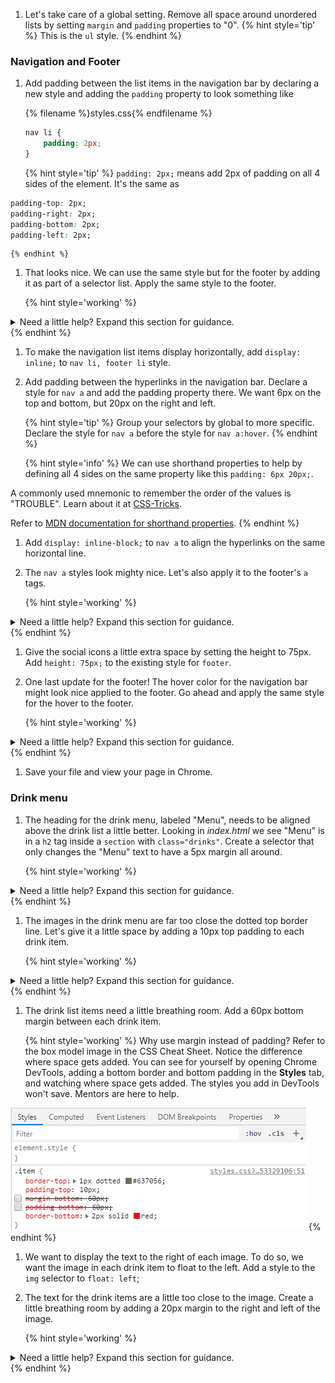 
1. Let's take care of a global setting. Remove all space around unordered lists by setting `margin` and `padding` properties to "0".
    {% hint style='tip' %}
This is the `ul` style.
    {% endhint %}

### Navigation and Footer
1. Add padding between the list items in the navigation bar by declaring a new style and adding the `padding` property to look something like
    
    {% filename %}styles.css{% endfilename %}
    ```css
    nav li {
        padding: 2px;
    }
    ```
    {% hint style='tip' %}
`padding: 2px;` means add 2px of padding on all 4 sides of the element. It's the same as 
```css
padding-top: 2px;
padding-right: 2px;
padding-bottom: 2px;
padding-left: 2px;
```
    {% endhint %}

1. That looks nice. We can use the same style but for the footer by adding it as part of a selector list. Apply the same style to the footer.

   {% hint style='working' %}
<details>
<summary>
Need a little help? Expand this section for guidance. 
</summary>
We can reuse the style for <code>nav li</code> by adding the <code>footer li</code> selector. The selector the style becomes <code>nav li, footer li</code>.
</details>
   {% endhint %}

1. To make the navigation list items display horizontally, add `display: inline;` to `nav li, footer li` style.

1. Add padding between the hyperlinks in the navigation bar. Declare a style for `nav a` and add the padding property there. We want 6px on the top and bottom, but 20px on the right and left. 

    {% hint style='tip' %}
Group your selectors by global to more specific. Declare the style for `nav a` before the style for `nav a:hover`.
    {% endhint %}

    {% hint style='info' %}
We can use shorthand properties to help by defining all 4 sides on the same property like this `padding: 6px 20px;`.

A commonly used mnemonic to remember the order of the values is "TROUBLE". Learn about it at [CSS-Tricks](https://css-tricks.com/remember-the-order-of-marginpadding-shorthand-with-trouble/). 

Refer to [MDN documentation for shorthand properties](https://developer.mozilla.org/en-US/docs/Web/CSS/Shorthand_properties).
    {% endhint %}

1. Add `display: inline-block;` to `nav a` to align the hyperlinks on the same horizontal line. 

1. The `nav a` styles look mighty nice. Let's also apply it to the footer's `a` tags.

   {% hint style='working' %}
<details>
<summary>
Need a little help? Expand this section for guidance. 
</summary>
We can reuse the style for <code>nav a</code> by adding the <code>footer a</code> selector. The selector the style becomes <code>nav a, footer a</code>.
</details>
   {% endhint %}

1. Give the social icons a little extra space by setting the height to 75px. Add `height: 75px;` to the existing style for `footer`.

1. One last update for the footer! The hover color for the navigation bar might look nice applied to the footer. Go ahead and apply the same style for the hover to the footer.

   {% hint style='working' %}
<details>
<summary>
Need a little help? Expand this section for guidance. 
</summary>
We can reuse the style for <code>nav a:hover</code> by adding the <code>footer a:hover</code> selector. The selector the style becomes <code>nav a:hover, footer a:hover</code>.
</details>
   {% endhint %}

1. Save your file and view your page in Chrome.

### Drink menu
1. The heading for the drink menu, labeled "Menu", needs to be aligned above the drink list a little better. Looking in _index.html_ we see "Menu" is in a `h2` tag inside a `section` with `class="drinks"`. Create a selector that only changes the "Menu" text to have a 5px margin all around.

   {% hint style='working' %}
<details>
<summary>
Need a little help? Expand this section for guidance. 
</summary>
We have to specify the <code>h2</code> inside the <code>class="drinks"</code> so that we don't apply the style to all <code>h2</code> elements. Target the "Menu" text only by defining styles using the selector for <code>.drinks h2</code>.
</details>
   {% endhint %}

1. The images in the drink menu are far too close the dotted top border line. Let's give it a little space by adding a 10px top padding to each drink item.

   {% hint style='working' %}
<details>
<summary>
Need a little help? Expand this section for guidance. 
</summary>
Define styles for each drink item using the selector for <code>.item</code>.
</details>
   {% endhint %}

1. The drink list items need a little breathing room. Add a 60px bottom margin between each drink item.

    {% hint style='working' %}
Why use margin instead of padding? Refer to the box model image in the CSS Cheat Sheet. Notice the difference where space gets added. You can see for yourself by opening Chrome DevTools, adding a bottom border and bottom padding in the **Styles** tab, and watching where space gets added. The styles you add in DevTools won't save. Mentors are here to help.  
<img src="./images/padding-vs-margin.png">
    {% endhint %}

1. We want to display the text to the right of each image. To do so, we want the image in each drink item to float to the left. Add a style to the `img` selector to `float: left`;

1. The text for the drink items are a little too close to the image. Create a little breathing room by adding a 20px margin to the right and left of the image.

   {% hint style='working' %}
<details>
<summary>
Need a little help? Expand this section for guidance. 
</summary>
We can use the shortcut to add a 20px right and left margin and 0px top and bottom margin. To the style for <code>img</code>, add the <code>margin</code> property and set value to <code>0 20px</code>.
</details>
   {% endhint %}
   
